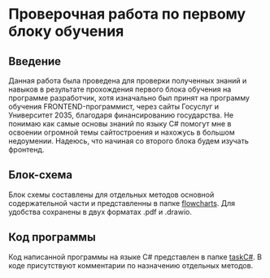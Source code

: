 # Проверочная работа по первому блоку обучения

## Введение

Данная работа была проведена для проверки полученных знаний и навыков в результате прохождения первого блока обучения на программе разработчик, хотя изначально был принят на программу обучения FRONTEND-программист, через сайты Госуслуг и Университет 2035, благодаря финансированию государства. Не понимаю как самые основы знаний по языку C# помогут мне в освоении огромной темы сайтостроения и нахожусь в большом недоумении.
Надеюсь, что начиная со второго блока будем изучать фронтенд.

## Блок-схема

Блок схемы составлены для отдельных методов основной содержательной части и представленны в папке [flowcharts](https://github.com/iiiivanCh/testTask1Quarter/tree/main/flowcharts). Для удобства сохранены в двух форматах .pdf и .drawio.

## Код программы

Код написанной программы на языке C# представлен в папке [taskC#](https://github.com/iiiivanCh/testTask1Quarter/tree/main/taskC%23). В коде присутствуют комментарии по назначению отдельных методов.